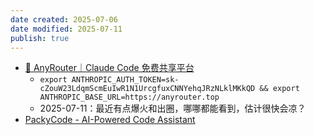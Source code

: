 ```yaml
---
date created: 2025-07-06
date modified: 2025-07-11
publish: true
---
```


- [🚀 AnyRouter｜Claude Code 免费共享平台](https://anyrouter.top/)
	- `export ANTHROPIC_AUTH_TOKEN=sk-cZouW23LdqmScmEuIwR1N1UrcgfuxCNNYehqJRzNLklMKkQD && export ANTHROPIC_BASE_URL=https://anyrouter.top`
	- 2025-07-11：最近有点爆火和出圈，哪哪都能看到，估计很快会凉？
- [PackyCode - AI-Powered Code Assistant](https://www.packycode.com)
